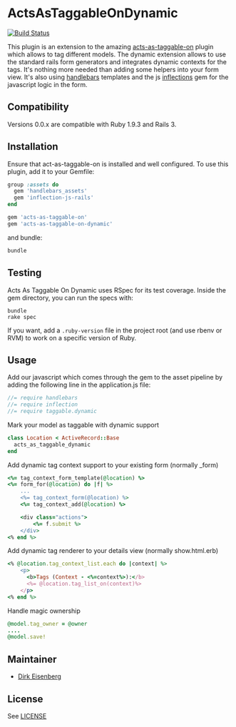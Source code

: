 # ActsAsTaggableOnDynamic

[![Build Status](https://secure.travis-ci.org/dei79/acts-as-taggable-on-dynamic.png)](http://travis-ci.org/dei79/acts-as-taggable-on-dynamic)

This plugin is an extension to the amazing [acts-as-taggable-on](https://github.com/mbleigh/acts-as-taggable-on) plugin which allows to tag different models. The dynamic extension
allows to use the standard rails form generators and integrates dynamic contexts for the tags. It's nothing more needed than
adding some helpers into your form view. It's also using [handlebars](https://github.com/leshill/handlebars_assets) templates and the js [inflections](https://github.com/RyanScottLewis/inflection-js-rails)
gem for the javascript logic in the form.

## Compatibility

Versions 0.0.x are compatible with Ruby 1.9.3 and Rails 3.

## Installation

Ensure that act-as-taggable-on is installed and well configured. To use this plugin, add it to your Gemfile:

```ruby
group :assets do
  gem 'handlebars_assets'
  gem 'inflection-js-rails'
end

gem 'acts-as-taggable-on'
gem 'acts-as-taggable-on-dynamic'
```

and bundle:

```ruby
bundle
```

## Testing

Acts As Taggable On Dynamic uses RSpec for its test coverage. Inside the gem
directory, you can run the specs with:

```shell
bundle
rake spec
```

If you want, add a `.ruby-version` file in the project root (and use rbenv or RVM) to work on a specific version of Ruby.

## Usage

Add our javascript which comes through the gem to the asset pipeline by adding the following line in the application.js file:

```javascript
//= require handlebars
//= require inflection
//= require taggable.dynamic
```

Mark your model as taggable with dynamic support

```ruby
class Location < ActiveRecord::Base
  acts_as_taggable_dynamic
end
```

Add dynamic tag context support to your existing form (normally _form)

```ruby
<%= tag_context_form_template(@location) %>
<%= form_for(@location) do |f| %>
    ...
    <%= tag_context_form(@location) %>
    <%= tag_context_add(@location) %>

    <div class="actions">
        <%= f.submit %>
    </div>
<% end %>
```

Add dynamic tag renderer to your details view (normally show.html.erb)

```ruby
<% @location.tag_context_list.each do |context| %>
    <p>
      <b>Tags (Context - <%=context%>):</b>
      <%= @location.tag_list_on(context)%>
    </p>
<% end %>
```

Handle magic ownership

```ruby
@model.tag_owner = @owner
....
@model.save!
```

## Maintainer

* [Dirk Eisenberg](https://github.com/dei79)

## License

See [LICENSE](https://github.com/dei79/acts-as-taggable-on-dynamic/blob/master/LICENSE.md)
